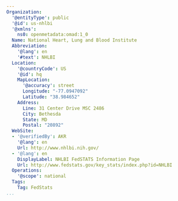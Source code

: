 ```yaml
---
Organization:
  '@entityType': public
  '@id': us-nhlbi
  '@xmlns':
    ns0: openmetadata:omad:1_0
  Name: National Heart, Lung and Blood Institute
  Abbreviation:
    '@lang': en
    '#text': NHLBI
  Location:
    '@countryCode': US
    '@id': hq
    MapLocation:
      '@accuracy': street
      Longitude: "-77.0947092"
      Latitude: "38.984652"
    Address:
      Line: 31 Center Drive MSC 2486
      City: Bethesda
      State: MD
      Postal: "20892"
  WebSite:
  - '@verifiedBy': AKR
    '@lang': en
    Url: http://www.nhlbi.nih.gov/
  - '@lang': en
    DisplayLabel: NHLBI FedSTATS Information Page
    Url: http://www.fedstats.gov/key_stats/index.php?id=NHLBI
  Operations:
    '@scope': national
  Tags:
    Tag: FedStats
...
```

